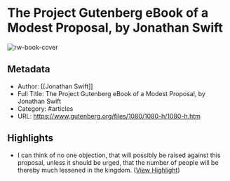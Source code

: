 # The Project Gutenberg eBook of a Modest Proposal, by Jonathan Swift

![rw-book-cover](https://readwise-assets.s3.amazonaws.com/static/images/article1.be68295a7e40.png)

## Metadata
- Author: [[Jonathan Swift]]
- Full Title: The Project Gutenberg eBook of a Modest Proposal, by Jonathan Swift
- Category: #articles
- URL: https://www.gutenberg.org/files/1080/1080-h/1080-h.htm

## Highlights
- I can think of no one objection, that will possibly be raised against this proposal, unless it should be urged, that the number of people will be thereby much lessened in the kingdom. ([View Highlight](https://read.readwise.io/read/01hc5q952mx2shrn66meedzjbv))
